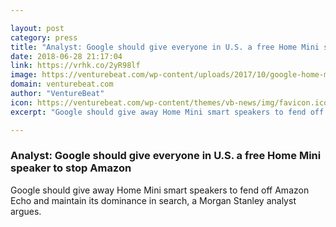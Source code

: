 ```yaml
---

layout: post
category: press
title: "Analyst: Google should give everyone in U.S. a free Home Mini speaker to stop Amazon"
date: 2018-06-28 21:17:04
link: https://vrhk.co/2yR98lf
image: https://venturebeat.com/wp-content/uploads/2017/10/google-home-mini-amazon-echo-dot.jpg?fit=1200%2C800&strip=all
domain: venturebeat.com
author: "VentureBeat"
icon: https://venturebeat.com/wp-content/themes/vb-news/img/favicon.ico
excerpt: "Google should give away Home Mini smart speakers to fend off Amazon Echo and maintain its dominance in search, a Morgan Stanley analyst argues."

---
```


### Analyst: Google should give everyone in U.S. a free Home Mini speaker to stop Amazon

Google should give away Home Mini smart speakers to fend off Amazon Echo and maintain its dominance in search, a Morgan Stanley analyst argues.